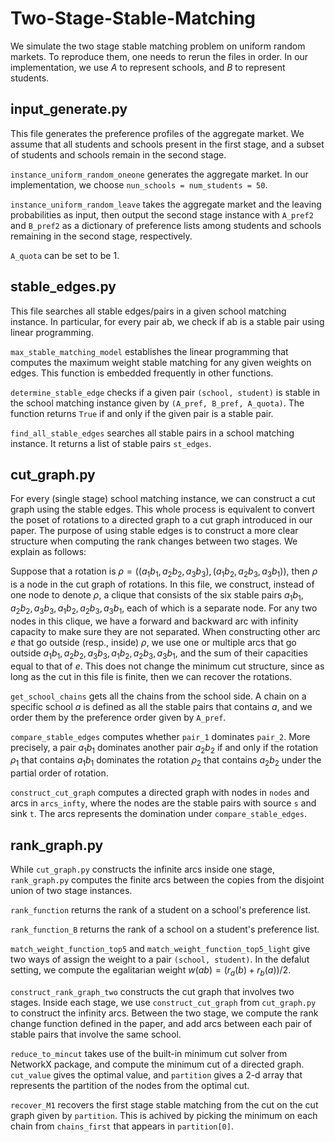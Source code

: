 # Two-Stage-Stable-Matching
We simulate the two stage stable matching problem on uniform random markets. To reproduce them, one needs to rerun the files in order. 
In our implementation, we use $A$ to represent schools, and $B$ to represent students. 

## input_generate.py
This file generates the preference profiles of the aggregate market. We assume that all students and schools present in the first stage, and a subset of students and schools remain in the second stage.

`instance_uniform_random_oneone` generates the aggregate market. In our implementation, we choose `nun_schools = num_students = 50`.

`instance_uniform_random_leave` takes the aggregate market and the leaving probabilities as input, then output the second stage instance with `A_pref2` and `B_pref2` as a dictionary of preference lists among students and schools remaining in the second stage, respectively. 

`A_quota` can be set to be 1.

## stable_edges.py
This file searches all stable edges/pairs in a given school matching instance. In particular, for every pair ab, we check if ab is a stable pair using linear programming. 

`max_stable_matching_model` establishes the linear programming that computes the maximum weight stable matching for any given weights on edges. This function is embedded frequently in other functions. 

`determine_stable_edge` checks if a given pair `(school, student)` is stable in the school matching instance given by `(A_pref, B_pref, A_quota)`. The function returns `True` if and only if the given pair is a stable pair.

`find_all_stable_edges` searches all stable pairs in a school matching instance. It returns a list of stable pairs `st_edges`.

## cut_graph.py
For every (single stage) school matching instance, we can construct a cut graph using the stable edges. This whole process is equivalent to convert the poset of rotations to a directed graph to a cut graph introduced in our paper. The purpose of using stable edges is to construct a more clear structure when computing the rank changes between two stages. We explain as follows:

Suppose that a rotation is $\rho = ((a_1b_1, a_2b_2, a_3b_3), (a_1b_2, a_2b_3, a_3b_1))$, then $\rho$ is a node in the cut graph of rotations. In this file, we construct, instead of one node to denote $\rho$, a clique that consists of the six stable pairs $a_1b_1, a_2b_2, a_3b_3, a_1b_2, a_2b_3, a_3b_1$, each of which is a separate node. For any two nodes in this clique, we have a forward and backward arc with infinity capacity to make sure they are not separated. When constructing other arc $e$ that go outside (resp., inside) $\rho$, we use one or multiple arcs that go outside $a_1b_1, a_2b_2, a_3b_3, a_1b_2, a_2b_3, a_3b_1$, and the sum of their capacities equal to that of $e$. This does not change the minimum cut structure, since as long as the cut in this file is finite, then we can recover the rotations. 

`get_school_chains` gets all the chains from the school side. A chain on a specific school $a$ is defined as all the stable pairs that contains $a$, and we order them by the preference order given by `A_pref`.

`compare_stable_edges` computes whether `pair_1` dominates `pair_2`. More precisely, a pair $a_1b_1$ dominates another pair $a_2b_2$ if and only if the rotation $\rho_1$ that contains $a_1b_1$ dominates the rotation $\rho_2$ that contains $a_2b_2$ under the partial order of rotation.

`construct_cut_graph` computes a directed graph with nodes in `nodes` and arcs in `arcs_infty`, where the nodes are the stable pairs with source `s` and sink `t`. The arcs represents the domination under `compare_stable_edges`. 



## rank_graph.py
While `cut_graph.py` constructs the infinite arcs inside one stage, `rank_graph.py` computes the finite arcs between the copies from the disjoint union of two stage instances.

`rank_function` returns the rank of a student on a school's preference list. 

`rank_function_B` returns the rank of a school on a student's preference list. 

`match_weight_function_top5` and `match_weight_function_top5_light` give two ways of assign the weight to a pair `(school, student)`. In the defalut setting, we compute the egalitarian weight $w(ab) = (r_a(b)+r_b(a))/2$. 

`construct_rank_graph_two` constructs the cut graph that involves two stages. Inside each stage, we use `construct_cut_graph` from `cut_graph.py` to construct the infinity arcs. Between the two stage, we compute the rank change function defined in the paper, and add arcs between each pair of stable pairs that involve the same school. 

`reduce_to_mincut` takes use of the built-in minimum cut solver from NetworkX package, and compute the minimum cut of a directed graph. `cut_value` gives the optimal value, and `partition` gives a 2-d array that represents the partition of the nodes from the optimal cut. 


`recover_M1` recovers the first stage stable matching from the cut on the cut graph given by `partition`. This is achived by picking the minimum on each chain from `chains_first` that appears in `partition[0]`.



